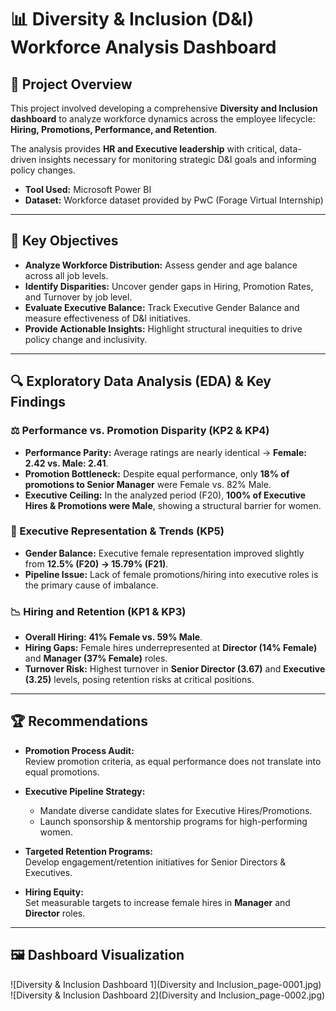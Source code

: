 # 📊 Diversity & Inclusion (D&I) Workforce Analysis Dashboard  

## 📌 Project Overview  
This project involved developing a comprehensive **Diversity and Inclusion dashboard** to analyze workforce dynamics across the employee lifecycle: **Hiring, Promotions, Performance, and Retention**.  

The analysis provides **HR and Executive leadership** with critical, data-driven insights necessary for monitoring strategic D&I goals and informing policy changes.  

- **Tool Used:** Microsoft Power BI  
- **Dataset:** Workforce dataset provided by PwC (Forage Virtual Internship)  

---

## 🎯 Key Objectives  
- **Analyze Workforce Distribution:** Assess gender and age balance across all job levels.  
- **Identify Disparities:** Uncover gender gaps in Hiring, Promotion Rates, and Turnover by job level.  
- **Evaluate Executive Balance:** Track Executive Gender Balance and measure effectiveness of D&I initiatives.  
- **Provide Actionable Insights:** Highlight structural inequities to drive policy change and inclusivity.  

---

## 🔍 Exploratory Data Analysis (EDA) & Key Findings  

### ⚖️ Performance vs. Promotion Disparity (KP2 & KP4)  
- **Performance Parity:** Average ratings are nearly identical → **Female: 2.42 vs. Male: 2.41**.  
- **Promotion Bottleneck:** Despite equal performance, only **18% of promotions to Senior Manager** were Female vs. 82% Male.  
- **Executive Ceiling:** In the analyzed period (F20), **100% of Executive Hires & Promotions were Male**, showing a structural barrier for women.  

### 💼 Executive Representation & Trends (KP5)  
- **Gender Balance:** Executive female representation improved slightly from **12.5% (F20) → 15.79% (F21)**.  
- **Pipeline Issue:** Lack of female promotions/hiring into executive roles is the primary cause of imbalance.  

### 📉 Hiring and Retention (KP1 & KP3)  
- **Overall Hiring:** **41% Female vs. 59% Male**.  
- **Hiring Gaps:** Female hires underrepresented at **Director (14% Female)** and **Manager (37% Female)** roles.  
- **Turnover Risk:** Highest turnover in **Senior Director (3.67)** and **Executive (3.25)** levels, posing retention risks at critical positions.  

---

## 🏆 Recommendations  

- **Promotion Process Audit:**  
  Review promotion criteria, as equal performance does not translate into equal promotions.  

- **Executive Pipeline Strategy:**  
  - Mandate diverse candidate slates for Executive Hires/Promotions.  
  - Launch sponsorship & mentorship programs for high-performing women.  

- **Targeted Retention Programs:**  
  Develop engagement/retention initiatives for Senior Directors & Executives.  

- **Hiring Equity:**  
  Set measurable targets to increase female hires in **Manager** and **Director** roles.  

---

## 🖼️ Dashboard Visualization  

![Diversity & Inclusion Dashboard 1](Diversity and Inclusion_page-0001.jpg)  
![Diversity & Inclusion Dashboard 2](Diversity and Inclusion_page-0002.jpg) 
